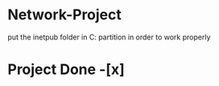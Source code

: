 # Network-Project

put the inetpub folder in C: partition in order to work properly

# Project Done -[x]
